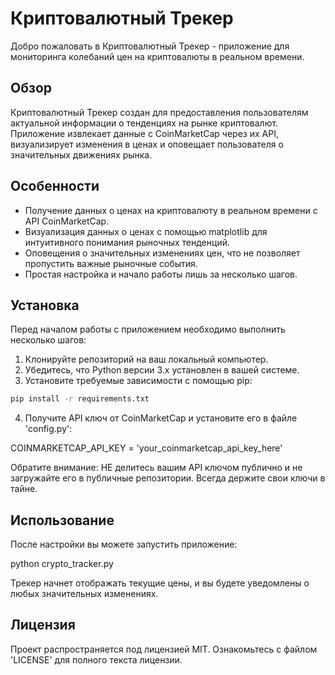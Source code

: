# Криптовалютный Трекер

Добро пожаловать в Криптовалютный Трекер - приложение для мониторинга колебаний цен на криптовалюты в реальном времени.

## Обзор

Криптовалютный Трекер создан для предоставления пользователям актуальной информации о тенденциях на рынке криптовалют. Приложение извлекает данные с CoinMarketCap через их API, визуализирует изменения в ценах и оповещает пользователя о значительных движениях рынка.

## Особенности

- Получение данных о ценах на криптовалюту в реальном времени с API CoinMarketCap.
- Визуализация данных о ценах с помощью matplotlib для интуитивного понимания рыночных тенденций.
- Оповещения о значительных изменениях цен, что не позволяет пропустить важные рыночные события.
- Простая настройка и начало работы лишь за несколько шагов.

## Установка

Перед началом работы с приложением необходимо выполнить несколько шагов:

1. Клонируйте репозиторий на ваш локальный компьютер.
2. Убедитесь, что Python версии 3.x установлен в вашей системе.
3. Установите требуемые зависимости с помощью pip:

```bash
pip install -r requirements.txt
```


4. Получите API ключ от CoinMarketCap и установите его в файле 'config.py':

COINMARKETCAP_API_KEY = 'your_coinmarketcap_api_key_here'


Обратите внимание: НЕ делитесь вашим API ключом публично и не загружайте его в публичные репозитории. Всегда держите свои ключи в тайне.

## Использование

После настройки вы можете запустить приложение:

python crypto_tracker.py


Трекер начнет отображать текущие цены, и вы будете уведомлены о любых значительных изменениях.

## Лицензия

Проект распространяется под лицензией MIT. Ознакомьтесь с файлом 'LICENSE' для полного текста лицензии.
